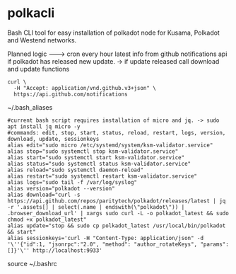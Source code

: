 # polkacli
Bash CLI tool for easy installation of polkadot node for Kusama, Polkadot and Westend networks.

Planned logic --->
cron every hour latest info from github notifications api if polkadot has released new update. -> if update released call download and update functions
```
curl \
  -H "Accept: application/vnd.github.v3+json" \
  https://api.github.com/notifications
```


~/.bash_aliases
```
#current bash script requires installation of micro and jq. -> sudo apt install jq micro -y
#commands: edit, stop, start, status, reload, restart, logs, version, download, update, sessionkeys
alias edit="sudo micro /etc/systemd/system/ksm-validator.service"
alias stop="sudo systemctl stop ksm-validator.service"
alias start="sudo systemctl start ksm-validator.service"
alias status="sudo systemctl status ksm-validator.service"
alias reload="sudo systemctl daemon-reload"
alias restart="sudo systemctl restart ksm-validator.service"
alias logs="sudo tail -f /var/log/syslog"
alias version="polkadot --version"
alias download="curl -s https://api.github.com/repos/paritytech/polkadot/releases/latest | jq -r '.assets[] | select(.name | endswith(\"polkadot\")) | .browser_download_url' | xargs sudo curl -L -o polkadot_latest && sudo chmod +x polkadot_latest"
alias update="stop && sudo cp polkadot_latest /usr/local/bin/polkadot && start"
alias sessionkeys='curl -H "Content-Type: application/json" -d '\''{"id":1, "jsonrpc":"2.0", "method": "author_rotateKeys", "params":[]}'\'' http://localhost:9933'
```
source ~/.bashrc
